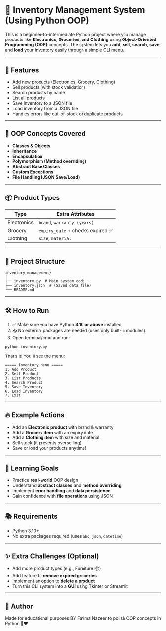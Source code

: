 # 🛒 Inventory Management System (Using Python OOP)

This is a beginner-to-intermediate Python project where you manage products like **Electronics, Groceries, and Clothing** using **Object-Oriented Programming (OOP)** concepts. The system lets you **add**, **sell**, **search**, **save**, and **load** your inventory easily through a simple CLI menu.

---

## 🚀 Features

* Add new products (Electronics, Grocery, Clothing)
* Sell products (with stock validation)
* Search products by name
* List all products
* Save inventory to a JSON file
* Load inventory from a JSON file
* Handles errors like out-of-stock or duplicate products

---

## 🐍 OOP Concepts Covered

* **Classes & Objects**
* **Inheritance**
* **Encapsulation**
* **Polymorphism (Method overriding)**
* **Abstract Base Classes**
* **Custom Exceptions**
* **File Handling (JSON Save/Load)**

---

## 📦 Product Types

| Type        | Extra Attributes                 |
| ----------- | -------------------------------- |
| Electronics | `brand`, `warranty (years)`      |
| Grocery     | `expiry_date` + checks expired ✅ |
| Clothing    | `size`, `material`               |

---

## 📂 Project Structure

```
inventory_management/
│
├── inventory.py  # Main system code
├── inventory.json  # (Saved data file)
└── README.md
```

---

## 🛠️ How to Run

1. ✅ Make sure you have Python **3.10 or above** installed.
2. 📥 No external packages are needed (uses only built-in modules).
3. Open terminal/cmd and run:

```bash
python inventory.py
```

That’s it! You'll see the menu:

```
===== Inventory Menu =====
1. Add Product
2. Sell Product
3. List Products
4. Search Product
5. Save Inventory
6. Load Inventory
7. Exit
```

---

## 🔥 Example Actions

* Add an **Electronic product** with brand & warranty
* Add a **Grocery item** with an expiry date
* Add a **Clothing item** with size and material
* Sell stock (it prevents overselling)
* Save or load your products anytime!

---

## 💪 Learning Goals

* Practice **real-world** OOP design
* Understand **abstract classes** and **method overriding**
* Implement **error handling** and **data persistence**
* Gain confidence with **file operations** using JSON

---

## 📚 Requirements

* Python 3.10+
* No extra packages required (uses `abc`, `json`, `datetime`)

---

## ✨ Extra Challenges (Optional)

* Add more product types (e.g., Furniture 📦)
* Add feature to **remove expired groceries**
* Implement an option to **delete a product**
* Turn this CLI system into a **GUI** using Tkinter or Streamlit

---

## 🙌 Author

Made for educational purposes BY Fatima Nazeer to polish OOP concepts in Python 🐍❤️
                       
